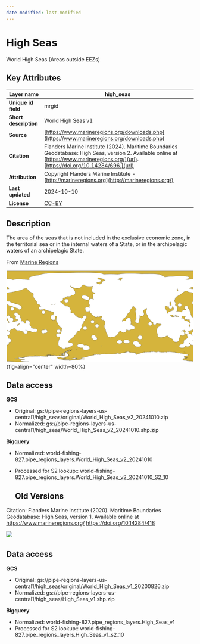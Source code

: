 ```yaml
---
date-modified: last-modified
---
```


# High Seas

<!--Owner: Hannah Linder
Last edited time: 1 de marzo de 2024 13:39
Created time: 1 de marzo de 2024 13:09-->


World High Seas (Areas outside EEZs)

## Key Attributes

| **Layer name** | high_seas |
| --- | --- |
| **Unique id field** | mrgid |
| **Short description** | World High Seas v1 |
| **Source** | [https://www.marineregions.org/downloads.php](https://www.marineregions.org/downloads.php) |
| **Citation** | Flanders Marine Institute (2024). Maritime Boundaries Geodatabase: High Seas, version 2. Available online at [https://www.marineregions.org/](url). [https://doi.org/10.14284/696.](url) |
| **Attribution** | Copyright Flanders Marine Institute - [http://marineregions.org](http://marineregions.org/) |
| **Last updated** | 2024-10-10 |
| **License** | [CC-BY](https://creativecommons.org/licenses/by/4.0/) |

## Description

The area of the seas that is not included in the exclusive economic zone, in the territorial sea or in the internal waters of a State, or in the archipelagic waters of an archipelagic State.

From [Marine Regions](https://www.marineregions.org/)

![](../figures/high-seas.png){fig-align="center" width=80%}

## Data access

**GCS**

- Original: gs://pipe-regions-layers-us-central1/high_seas/original/World_High_Seas_v2_20241010.zip
- Normalized: gs://pipe-regions-layers-us-central1/high_seas/World_High_Seas_v2_20241010.shp.zip

**Bigquery**

- Normalized: world-fishing-827.pipe_regions_layers.World_High_Seas_v2_20241010
- Processed for S2 lookup:: world-fishing-827.pipe_regions_layers.World_High_Seas_v2_20241010_S2_10

  ## Old Versions

Citation: Flanders Marine Institute (2020). Maritime Boundaries Geodatabase: High Seas, version 1. Available online at https://www.marineregions.org/ https://doi.org/10.14284/418

![](https://prod-files-secure.s3.us-west-2.amazonaws.com/0979151a-13f4-4788-a935-d0c082e94788/d0f63863-f520-4700-8268-8c5ce911582c/image1.png)

## Data access

**GCS**

- Original: gs://pipe-regions-layers-us-central1/high_seas/original/World_High_Seas_v1_20200826.zip
- Normalized: gs://pipe-regions-layers-us-central1/high_seas/High_Seas_v1.shp.zip

**Bigquery**

- Normalized: world-fishing-827.pipe_regions_layers.High_Seas_v1
- Processed for S2 lookup:: world-fishing-827.pipe_regions_layers.High_Seas_v1_s2_10
